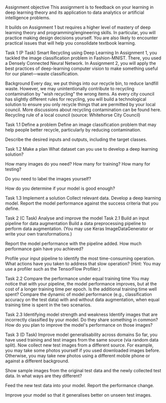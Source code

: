 Assignment objective
This assignment is to feedback on your learning in deep learning theory and its application to data analytics or artificial intelligence problems.

It builds on Assignment 1 but requires a higher level of mastery of deep learning theory and programming/engineering skills. In particular, you will practice making design decisions yourself. You are also likely to encounter practical issues that will help you consolidate textbook learning.

Task 1 (P Task) Smart Recycling using Deep Learning
In Assignment 1, you tackled the image classification problem in Fashion-MNIST. There, you used a Densely Connected Neural Network. In Assignment 2, you will apply the best practices of deep-learning computer vision to make something useful for our planet—waste classification.

Background Every day, we put things into our recycle bin, to reduce landfill waste. However, we may unintentionally contribute to recycling contamination by "wish recycling" the wrong items. As every city council has slightly different rules for recycling, you will build a technological solution to ensure you only recycle things that are permitted by your local council. More discussions about recycling contamination can be found here. Recycling rule of a local council (source: Whitehorse City Council)

Task 1.1 Define a problem
Define an image classification problem that may help people better recycle, particularly by reducing contamination.

Describe the desired inputs and outputs, including the target classes.

Task 1.2 Make a plan
What dataset can you use to develop a deep learning solution?

How many images do you need? How many for training? How many for testing?

Do you need to label the images yourself?

How do you determine if your model is good enough?

Task 1.3 Implement a solution
Collect relevant data. Develop a deep learning model. Report the model performance against the success criteria that you define.

Task 2 (C Task) Analyse and improve the model
Task 2.1 Build an input pipeline for data augmentation
Build a data preprocessing pipeline to perform data augmentation. (You may use Keras ImageDataGenerator or write your own transformations.)

Report the model performance with the pipeline added. How much performance gain have you achieved?

Profile your input pipeline to identify the most time-consuming operation. What actions have you taken to address that slow operation? (Hint: You may use a profiler such as the TensorFlow Profiler.)

Task 2.2 Compare the performance under equal training time
You may notice that with your pipeline, the model performance improves, but at the cost of a longer training time per epoch. Is the additional training time well spent? Compare the dynamic of model performance (e.g., classification accuracy on the test data) with and without data augmentation, when equal training time is spent in the two scenarios.

Task 2.3 Identifying model strength and weakness
Identify images that are incorrectly classified by your model. Do they share something in common? How do you plan to improve the model's performance on those images?

Task 3 (D Task) Improve model generalisability across domains
So far, you have used training and test images from the same source (via random data split). Now collect new test images from a different source. For example, you may take some photos yourself if you used downloaded images before. Otherwise, you may take new photos using a different mobile phone or against a different background.

Show sample images from the original test data and the newly collected test data. In what ways are they different?

Feed the new test data into your model. Report the performance change.

Improve your model so that it generalises better on unseen test images.


